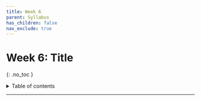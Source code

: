 ```yaml
---
title: Week 6
parent: Syllabus
has_children: false
nav_exclude: true
---
```


# Week 6: Title
{: .no_toc }

<details closed markdown="block">
  <summary>
    Table of contents
  </summary>
  {: .text-delta }
1. TOC
{:toc}
</details>

---

<!-- ########################################################################### -->

<!-- # Class - Monday, Oct. 4

<details closed markdown="block">
  <summary>Details</summary>

</details> -->

<!-- ########################################################################### -->

<!-- ########################################################################### -->

<!-- # Class - Thursday, Oct. 7

<details closed markdown="block">
  <summary>Details</summary>

</details> -->

<!-- ########################################################################### -->

<!-- ########################################################################### -->

<!-- # Recitation - Friday, Oct. 8

<details closed markdown="block">
  <summary>Details</summary>

</details> -->

<!-- ########################################################################### -->
